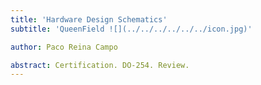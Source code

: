 ```yaml
---
title: 'Hardware Design Schematics'
subtitle: 'QueenField ![](../../../../../../icon.jpg)'

author: Paco Reina Campo

abstract: Certification. DO-254. Review.
---
```

